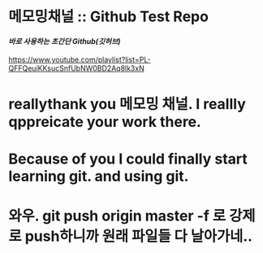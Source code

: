 # 메모밍채널 :: Github Test Repo

#### ***바로 사용하는 초간단 Github(깃허브)***
https://www.youtube.com/playlist?list=PL-QFFQeuiKKsucSnfUbNW0BD2Aq8lk3xN


# reallythank you 메모밍 채널. I reallly qppreicate your work there. 
# Because of you I could finally start learning git. and using git. 

# 와우. git push origin master -f 로 강제로 push하니까 원래 파일들 다 날아가네.. 
